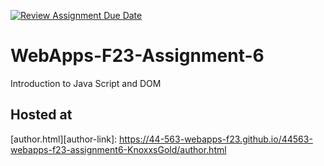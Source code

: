 [![Review Assignment Due Date](https://classroom.github.com/assets/deadline-readme-button-24ddc0f5d75046c5622901739e7c5dd533143b0c8e959d652212380cedb1ea36.svg)](https://classroom.github.com/a/b9NC0g7h)
# WebApps-F23-Assignment-6
Introduction to Java Script and DOM

## Hosted at 
[author.html][author-link]: https://44-563-webapps-f23.github.io/44563-webapps-f23-assignment6-KnoxxsGold/author.html


